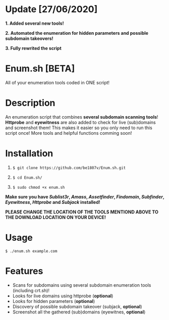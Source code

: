 # Update [27/06/2020]
**1. Added several new tools!**

**2. Automated the enumeration for hidden parameters and possible subdomain takeovers!**

**3. Fully rewrited the script**

# Enum.sh [BETA]
All of your enumeration tools coded in ONE script!

# Description
An enumeration script that combines **several subdomain scanning tools**!
**Httprobe** and **eyewitness** are also added to check for live (sub)domains and screenshot them!
This makes it easier so you only need to run this script once! More tools and helpful functions comming soon! 

# Installation
1. `$ git clone https://github.com/be1807v/Enum.sh.git`

2. `$ cd Enum.sh/`

3. `$ sudo chmod +x enum.sh`

**Make sure you have *Sublist3r*, *Amass*, *Assetfinder*, *Findomain*, *Subfinder*, *Eyewitness*, *Httprobe* and *Subjack* installed!**

**PLEASE CHANGE THE LOCATION OF THE TOOLS MENTIOND ABOVE TO THE DOWNLOAD LOCATION ON YOUR DEVICE!**

# Usage

`$ ./enum.sh example.com`

# Features
- Scans for subdomains using several subdomain enumeration tools (including crt.sh)!
- Looks for live domains using httprobe (**optional**)
- Looks for hidden parameters (**optional**)
- Discovery of possible subdomain takeover (subjack, **optional**)
- Screenshot all the gathered (sub)domains (eyewitnes, **optional**)
